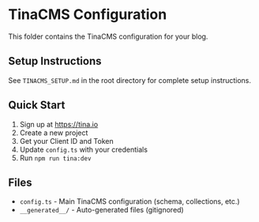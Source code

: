 # TinaCMS Configuration

This folder contains the TinaCMS configuration for your blog.

## Setup Instructions

See `TINACMS_SETUP.md` in the root directory for complete setup instructions.

## Quick Start

1. Sign up at https://tina.io
2. Create a new project
3. Get your Client ID and Token
4. Update `config.ts` with your credentials
5. Run `npm run tina:dev`

## Files

- `config.ts` - Main TinaCMS configuration (schema, collections, etc.)
- `__generated__/` - Auto-generated files (gitignored)

